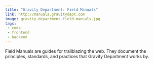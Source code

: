 ```yaml
---
title: "Gravity Department: Field Manuals"
link: http://manuals.gravitydept.com
image: gravity-department-field-manuals.jpg
tags:
 - code
 - frontend
 - backend
---
```


Field Manuals are guides for trailblazing the web. They document the principles, standards, and practices that Gravity Department works by.
